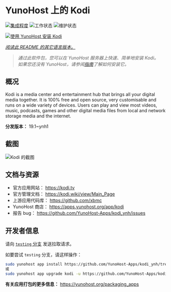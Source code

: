 <!--
注意：此 README 由 <https://github.com/YunoHost/apps/tree/master/tools/readme_generator> 自动生成
请勿手动编辑。
-->

# YunoHost 上的 Kodi

[![集成程度](https://dash.yunohost.org/integration/kodi.svg)](https://dash.yunohost.org/appci/app/kodi) ![工作状态](https://ci-apps.yunohost.org/ci/badges/kodi.status.svg) ![维护状态](https://ci-apps.yunohost.org/ci/badges/kodi.maintain.svg)

[![使用 YunoHost 安装 Kodi](https://install-app.yunohost.org/install-with-yunohost.svg)](https://install-app.yunohost.org/?app=kodi)

*[阅读此 README 的其它语言版本。](./ALL_README.md)*

> *通过此软件包，您可以在 YunoHost 服务器上快速、简单地安装 Kodi。*  
> *如果您还没有 YunoHost，请参阅[指南](https://yunohost.org/install)了解如何安装它。*

## 概况

Kodi is a media center and entertainment hub that brings all your digital media together. It is 100% free and open source, very customisable and runs on a wide variety of devices. Users can play and view most videos, music, podcasts, games and other digital media files from local and network storage media and the internet.


**分发版本：** 19.1~ynh1

## 截图

![Kodi 的截图](./doc/screenshots/screenshot1.gif)

## 文档与资源

- 官方应用网站： <https://kodi.tv>
- 官方管理文档： <https://kodi.wiki/view/Main_Page>
- 上游应用代码库： <https://github.com/xbmc>
- YunoHost 商店： <https://apps.yunohost.org/app/kodi>
- 报告 bug： <https://github.com/YunoHost-Apps/kodi_ynh/issues>

## 开发者信息

请向 [`testing` 分支](https://github.com/YunoHost-Apps/kodi_ynh/tree/testing) 发送拉取请求。

如要尝试 `testing` 分支，请这样操作：

```bash
sudo yunohost app install https://github.com/YunoHost-Apps/kodi_ynh/tree/testing --debug
或
sudo yunohost app upgrade kodi -u https://github.com/YunoHost-Apps/kodi_ynh/tree/testing --debug
```

**有关应用打包的更多信息：** <https://yunohost.org/packaging_apps>

